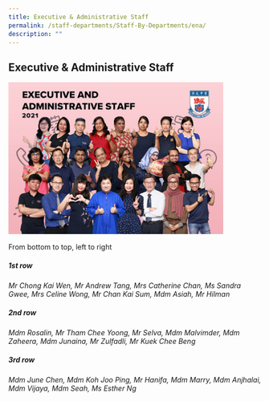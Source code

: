 ```yaml
---
title: Executive & Administrative Staff
permalink: /staff-departments/Staff-By-Departments/ena/
description: ""
---
```



## Executive & Administrative Staff

<img src="/images/EAS.jpg" style="width:85%">

From bottom to top, left to right  
  
##### 1st row

_Mr Chong Kai Wen, Mr Andrew Tang, Mrs Catherine Chan, Ms Sandra Gwee, Mrs Celine Wong, Mr Chan Kai Sum, Mdm Asiah, Mr Hilman_  

##### 2nd row

_Mdm Rosalin, Mr Tham Chee Yoong, Mr Selva, Mdm Malvimder, Mdm Zaheera, Mdm Junaina, Mr Zulfadli, Mr Kuek Chee Beng_  

##### 3rd row

_Mdm June Chen, Mdm Koh Joo Ping, Mr Hanifa, Mdm Marry, Mdm Anjhalai, Mdm Vijaya, Mdm Seah, Ms Esther Ng_